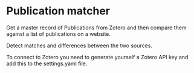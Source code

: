 # Publication matcher

Get a master record of Publications from Zotero and then compare them 
against a list of publications on a website.

Detect matches and differences between the two sources.

To connect to Zotero you need to generate yourself a Zotero API key and 
add this to the settings.yaml file.